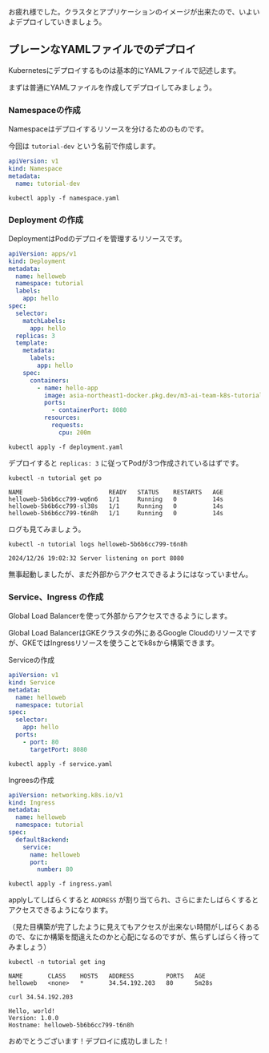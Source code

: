 お疲れ様でした。クラスタとアプリケーションのイメージが出来たので、いよいよデプロイしていきましょう。



## プレーンなYAMLファイルでのデプロイ

Kubernetesにデプロイするものは基本的にYAMLファイルで記述します。

まずは普通にYAMLファイルを作成してデプロイしてみましょう。


### Namespaceの作成

Namespaceはデプロイするリソースを分けるためのものです。

今回は `tutorial-dev` という名前で作成します。

```yaml
apiVersion: v1
kind: Namespace
metadata:
  name: tutorial-dev
```

```console
kubectl apply -f namespace.yaml
```

### Deployment の作成

DeploymentはPodのデプロイを管理するリソースです。

```yaml
apiVersion: apps/v1
kind: Deployment
metadata:
  name: helloweb
  namespace: tutorial
  labels:
    app: hello
spec:
  selector:
    matchLabels:
      app: hello
  replicas: 3
  template:
    metadata:
      labels:
        app: hello
    spec:
      containers:
        - name: hello-app
          image: asia-northeast1-docker.pkg.dev/m3-ai-team-k8s-tutorial-xxxxx/tutorial/hello-app:latest
          ports:
            - containerPort: 8080
          resources:
            requests:
              cpu: 200m
```

```console
kubectl apply -f deployment.yaml
```

デプロイすると `replicas: 3` に従ってPodが3つ作成されているはずです。

```console
kubectl -n tutorial get po
```

```
NAME                        READY   STATUS    RESTARTS   AGE
helloweb-5b6b6cc799-wq6n6   1/1     Running   0          14s
helloweb-5b6b6cc799-sl38s   1/1     Running   0          14s
helloweb-5b6b6cc799-t6n8h   1/1     Running   0          14s
```

ログも見てみましょう。

```console
kubectl -n tutorial logs helloweb-5b6b6cc799-t6n8h
```

```
2024/12/26 19:02:32 Server listening on port 8080
```

無事起動しましたが、まだ外部からアクセスできるようにはなっていません。

### Service、Ingress の作成

Global Load Balancerを使って外部からアクセスできるようにします。

Global Load BalancerはGKEクラスタの外にあるGoogle Cloudのリソースですが、GKEではIngressリソースを使うことでk8sから構築できます。

Serviceの作成

```yaml
apiVersion: v1
kind: Service
metadata:
  name: helloweb
  namespace: tutorial
spec:
  selector:
    app: hello
  ports:
    - port: 80
      targetPort: 8080
```

```console
kubectl apply -f service.yaml
```

Ingreesの作成

```yaml
apiVersion: networking.k8s.io/v1
kind: Ingress
metadata:
  name: helloweb
  namespace: tutorial
spec:
  defaultBackend:
    service:
      name: helloweb
      port:
        number: 80
```

```console
kubectl apply -f ingress.yaml
```

applyしてしばらくすると `ADDRESS` が割り当てられ、さらにまたしばらくするとアクセスできるようになります。

（見た目構築が完了したように見えてもアクセスが出来ない時間がしばらくあるので、なにか構築を間違えたのかと心配になるのですが、焦らずしばらく待ってみましょう）

```console
kubectl -n tutorial get ing
```

```
NAME       CLASS    HOSTS   ADDRESS         PORTS   AGE
helloweb   <none>   *       34.54.192.203   80      5m28s
```

```console
curl 34.54.192.203
```

```
Hello, world!
Version: 1.0.0
Hostname: helloweb-5b6b6cc799-t6n8h
```

おめでとうございます！デプロイに成功しました！

